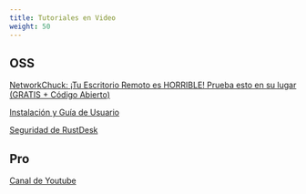 ```yaml
---
title: Tutoriales en Video
weight: 50
---
```


## OSS
[NetworkChuck: ¡Tu Escritorio Remoto es HORRIBLE! Prueba esto en su lugar (GRATIS + Código Abierto)
](https://www.youtube.com/watch?v=EXL8mMUXs88)

[Instalación y Guía de Usuario](https://www.youtube.com/watch?v=9nzHm3xGz2I)

[Seguridad de RustDesk](https://www.youtube.com/watch?v=EeFqj23jxMk)

## Pro
[Canal de Youtube](https://youtube.com/@rustdesk)
